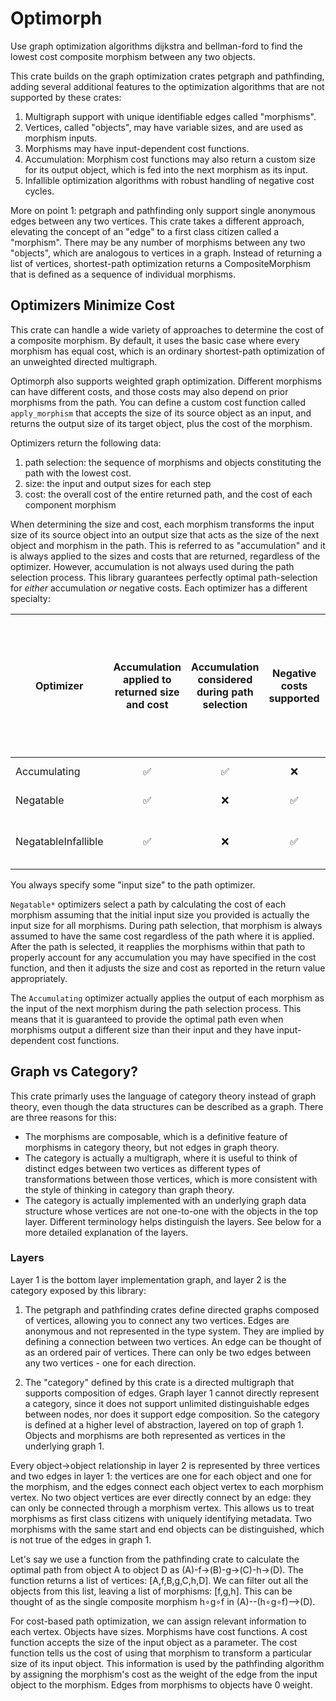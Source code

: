 # Optimorph

Use graph optimization algorithms dijkstra and bellman-ford to find the lowest cost composite morphism between any two objects.

This crate builds on the graph optimization crates petgraph and pathfinding, adding several additional features to the optimization algorithms that are not supported by these crates:
1. Multigraph support with unique identifiable edges called "morphisms".
2. Vertices, called "objects", may have variable sizes, and are used as morphism inputs.
3. Morphisms may have input-dependent cost functions.
4. Accumulation: Morphism cost functions may also return a custom size for its output object, which is fed into the next morphism as its input.
5. Infallible optimization algorithms with robust handling of negative cost cycles.

More on point 1: petgraph and pathfinding only support single anonymous edges between any two vertices. This crate takes a different approach, elevating the concept of an "edge" to a first class citizen called a "morphism". There may be any number of morphisms between any two "objects", which are analogous to vertices in a graph. Instead of returning a list of vertices, shortest-path optimization returns a CompositeMorphism that is defined as a sequence of individual morphisms.

## Optimizers Minimize Cost

This crate can handle a wide variety of approaches to determine the cost of a composite morphism. By default, it uses the basic case where every morphism has equal cost, which is an ordinary shortest-path optimization of an unweighted directed multigraph.

Optimorph also supports weighted graph optimization. Different morphisms can have different costs, and those costs may also depend on prior morphisms from the path. You can define a custom cost function called `apply_morphism` that accepts the size of its source object as an input, and returns the output size of its target object, plus the cost of the morphism.

Optimizers return the following data:
1. path selection: the sequence of morphisms and objects constituting the path with the lowest cost.
2. size: the input and output sizes for each step
3. cost: the overall cost of the entire returned path, and the cost of each component morphism

When determining the size and cost, each morphism transforms the input size of its source object into an output size that acts as the size of the next object and morphism in the path. This is referred to as "accumulation" and it is always applied to the sizes and costs that are returned, regardless of the optimizer. However, accumulation is not always used during the path selection process. This library guarantees perfectly optimal path-selection for *either* accumulation *or* negative costs. Each optimizer has a different specialty:

| Optimizer | Accumulation applied to returned size and cost | Accumulation considered during path selection | Negative costs supported | Negative cycle behavior (complete paths exist but none are both optimal and finite) |
| -- | :-: | :-: | :-: | -- |
| Accumulating | ✅ | ✅ | ❌ | Not possible |
| Negatable | ✅ | ❌ | ✅ | Returns Err |
| NegatableInfallible | ✅ | ❌ | ✅ | Returns a sub-optimal path |

You always specify some "input size" to the path optimizer.

`Negatable*` optimizers select a path by calculating the cost of each morphism assuming that the initial input size you provided is actually the input size for all morphisms. During path selection, that morphism is always assumed to have the same cost regardless of the path where it is applied. After the path is selected, it reapplies the morphisms within that path to properly account for any accumulation you may have specified in the cost function, and then it adjusts the size and cost as reported in the return value appropriately.

The `Accumulating` optimizer actually applies the output of each morphism as the input of the next morphism during the path selection process. This means that it is guaranteed to provide the optimal path even when morphisms output a different size than their input and they have input-dependent cost functions.

## Graph vs Category?

This crate primarly uses the language of category theory instead of graph theory, even though the data structures can be described as a graph. There are three reasons for this:
- The morphisms are composable, which is a definitive feature of morphisms in category theory, but not edges in graph theory.
- The category is actually a multigraph, where it is useful to think of distinct edges between two vertices as different types of transformations between those vertices, which is more consistent with the style of thinking in category than graph theory.
- The category is actually implemented with an underlying graph data structure whose vertices are not one-to-one with the objects in the top layer. Different terminology helps distinguish the layers. See below for a more detailed explanation of the layers.

### Layers

Layer 1 is the bottom layer implementation graph, and layer 2 is the category exposed by this library:

1. The petgraph and pathfinding crates define directed graphs composed of vertices, allowing you to connect any two vertices. Edges are anonymous and not represented in the type system. They are implied by defining a connection between two vertices. An edge can be thought of as an ordered pair of vertices. There can only be two edges between any two vertices - one for each direction.

2. The "category" defined by this crate is a directed multigraph that supports composition of edges. Graph layer 1 cannot directly represent a category, since it does not support unlimited distinguishable edges between nodes, nor does it support edge composition. So the category is defined at a higher level of abstraction, layered on top of graph 1. Objects and morphisms are both represented as vertices in the underlying graph 1.

Every object->object relationship in layer 2 is represented by three vertices and two edges in layer 1: the vertices are one for each object and one for the morphism, and the edges connect each object vertex to each morphism vertex. No two object vertices are ever directly connect by an edge: they can only be connected through a morphism vertex. This allows us to treat morphisms as first class citizens with uniquely identifying metadata. Two morphisms with the same start and end objects can be distinguished, which is not true of the edges in graph 1.

Let's say we use a function from the pathfinding crate to calculate the optimal path from object A to object D as (A)-f->(B)-g->(C)-h->(D). The function returns a list of vertices: [A,f,B,g,C,h,D]. We can filter out all the objects from this list, leaving a list of morphisms: [f,g,h]. This can be thought of as the single composite morphism h∘g∘f in (A)--(h∘g∘f)-->(D).

For cost-based path optimization, we can assign relevant information to each vertex. Objects have sizes. Morphisms have cost functions. A cost function accepts the size of the input object as a parameter. The cost function tells us the cost of using that morphism to transform a particular size of its input object. This information is used by the pathfinding algorithm by assigning the morphism's cost as the weight of the edge from the input object to the morphism. Edges from morphisms to objects have 0 weight.
